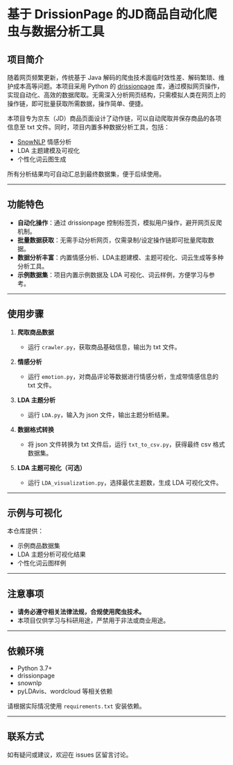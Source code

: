 # 基于 DrissionPage 的JD商品自动化爬虫与数据分析工具

## 项目简介

随着网页频繁更新，传统基于 Java 解码的爬虫技术面临时效性差、解码繁琐、维护成本高等问题。本项目采用 Python 的 [drissionpage](https://github.com/g1879/DrissionPage) 库，通过模拟网页操作，实现自动化、高效的数据爬取。无需深入分析网页结构，只需模拟人类在网页上的操作链，即可批量获取所需数据，操作简单、便捷。

本项目专为京东（JD）商品页面设计了动作链，可以自动爬取并保存商品的各项信息至 txt 文件。同时，项目内置多种数据分析工具，包括：

- [SnowNLP](https://github.com/isnowfy/snownlp) 情感分析
- LDA 主题建模及可视化
- 个性化词云图生成

所有分析结果均可自动汇总到最终数据集，便于后续使用。

---

## 功能特色

- **自动化操作**：通过 drissionpage 控制标签页，模拟用户操作，避开网页反爬机制。
- **批量数据获取**：无需手动分析网页，仅需录制/设定操作链即可批量爬取数据。
- **数据分析丰富**：内置情感分析、LDA主题建模、主题可视化、词云生成等多种分析工具。
- **示例数据集**：项目内置示例数据及 LDA 可视化、词云样例，方便学习与参考。

---

## 使用步骤

1. **爬取商品数据**
   - 运行 `crawler.py`，获取商品基础信息，输出为 txt 文件。

2. **情感分析**
   - 运行 `emotion.py`，对商品评论等数据进行情感分析，生成带情感信息的 txt 文件。

3. **LDA 主题分析**
   - 运行 `LDA.py`，输入为 json 文件，输出主题分析结果。

4. **数据格式转换**
   - 将 json 文件转换为 txt 文件后，运行 `txt_to_csv.py`，获得最终 csv 格式数据集。

5. **LDA 主题可视化（可选）**
   - 运行 `LDA_visualization.py`，选择最优主题数，生成 LDA 可视化文件。

---

## 示例与可视化

本仓库提供：
- 示例商品数据集
- LDA 主题分析可视化结果
- 个性化词云图样例

---

## 注意事项

- **请务必遵守相关法律法规，合规使用爬虫技术。**
- 本项目仅供学习与科研用途，严禁用于非法或商业用途。

---

## 依赖环境

- Python 3.7+
- drissionpage
- snownlp
- pyLDAvis、wordcloud 等相关依赖

请根据实际情况使用 `requirements.txt` 安装依赖。

---

## 联系方式

如有疑问或建议，欢迎在 issues 区留言讨论。
